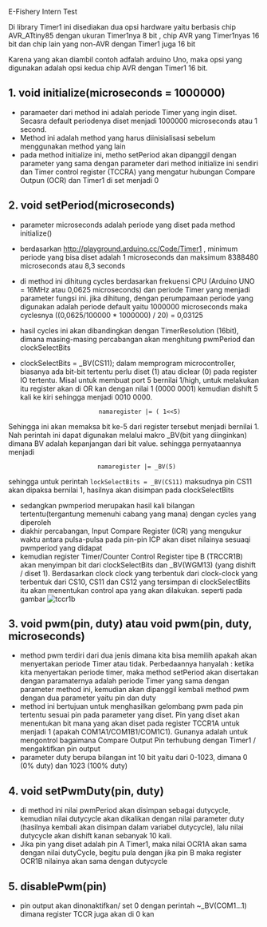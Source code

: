 E-Fishery Intern Test

Di library Timer1 ini disediakan dua opsi hardware yaitu berbasis chip  AVR_ATtiny85 dengan ukuran Timer1nya 8 bit
, chip AVR yang Timer1nyas 16 bit dan chip lain yang non-AVR dengan Timer1 juga 16 bit

Karena yang akan diambil contoh adfalah arduino Uno, maka opsi yang digunakan adalah opsi kedua chip AVR dengan Timer1 16 bit.

## 1. void initialize(microseconds = 1000000)
- paramaeter dari method ini adalah periode Timer yang ingin diset. Secasra default periodenya diset menjadi 1000000 microseconds atau 1 second.
- Method ini adalah method yang harus diinisialisasi sebelum menggunakan method yang lain
- pada method initialize ini, metho setPeriod akan dipanggil dengan parameter yang sama dengan parameter dari method initialize ini sendiri dan Timer control register (TCCRA) yang mengatur hubungan Compare Outpun (OCR) dan Timer1 di set menjadi 0 


## 2. void setPeriod(microseconds)
- parameter microseconds adalah periode yang diset pada method initialize()
- berdasarkan http://playground.arduino.cc/Code/Timer1 , minimum periode yang bisa diset adalah 1 microseconds dan maksimum 8388480 microseconds atau 8,3 seconds
- di method ini dihitung cycles berdasarkan frekuensi CPU (Arduino UNO = 16MHz atau 0,0625 microseconds) dan periode Timer yang menjadi parameter fungsi ini.
  jika dihitung, dengan perumpamaan periode yang digunakan adalah periode default yaitu 1000000 microseconds maka
  cyclesnya ((0,0625/100000 * 1000000) / 20) = 0,03125
- hasil cycles ini akan dibandingkan dengan TimerResolution (16bit), dimana masing-masing percabangan akan menghitung pwmPeriod dan clockSelectBits
- clockSelectBits = _BV(CS11);
dalam memprogram microcontroller, biasanya ada bit-bit tertentu perlu diset (1) atau diclear (0) pada register IO tertentu. Misal untuk membuat port 5 bernilai 1/high, untuk melakukan itu register akan di OR kan dengan nilai 1 (0000 0001) kemudian dishift 5 kali
ke kiri sehingga menjadi 0010 0000. 

                            namaregister |= ( 1<<5)

Sehingga ini akan memaksa bit ke-5 dari register tersebut menjadi bernilai 1. Nah perintah ini dapat digunakan melalui makro _BV(bit    yang diinginkan) dimana BV adalah kepanjangan dari bit value. sehingga pernyataannya menjadi

                             namaregister |= _BV(5)
                             
sehingga untuk perintah `lockSelectBits = _BV(CS11)` maksudnya pin CS11 akan dipaksa bernilai 1, hasilnya akan disimpan pada             clockSelectBits

- sedangkan pwmperiod merupakan hasil kali bilangan tertentu(tergantung memenuhi cabang yang mana) dengan cycles yang diperoleh
- diakhir percabangan, Input Compare Register (ICR) yang mengukur waktu antara pulsa-pulsa pada pin-pin ICP akan diset nilainya sesuaqi pwmperiod yang didapat
- kemudian register Timer/Counter Control Register tipe B (TRCCR1B) akan menyimpan bit dari clockSelectBits dan _BV(WGM13) (yang dishift / diset 1). Berdasarkan clock clock yang terbentuk dari clock-clock yang terbentuk dari CS10, CS11 dan CS12 yang tersimpan di clockSelectBits itu akan menentukan control apa yang akan dilakukan. seperti  pada gambar
![tccr1b](https://user-images.githubusercontent.com/42448473/51250024-29ff4d00-19d0-11e9-9e80-35e1df7924ad.png)


## 3. void pwm(pin, duty) atau void pwm(pin, duty, microseconds)
- method pwm terdiri dari dua jenis dimana kita bisa memilih apakah akan menyertakan periode Timer atau tidak. Perbedaannya hanyalah : ketika kita menyertakan periode timer, maka method setPeriod akan disertakan dengan paramaternya adalah periode Timer yang sama dengan parameter method ini, kemudian akan dipanggil kembali method pwm dengan dua parameter yaitu pin dan duty
- method ini bertujuan untuk menghasilkan gelombang pwm pada pin tertentu sesuai pin pada parameter yang diset. Pin yang diset akan menentukan bit mana yang akan diset pada register TCCR1A untuk menjadi 1 (apakah COM1A1/COM1B1/COM1C1). Gunanya adalah untuk mengontrol bagaimana Compare Output Pin terhubung dengan Timer1 / mengaktifkan pin output
- parameter duty berupa bilangan int 10 bit yaitu dari 0-1023, dimana 0  (0% duty) dan 1023 (100% duty)


## 4. void setPwmDuty(pin, duty)
- di method ini nilai pwmPeriod akan disimpan sebagai dutycycle, kemudian nilai dutycycle akan dikalikan dengan nilai parameter duty (hasilnya kembali akan disimpan dalam variabel dutycycle), lalu nilai dutycycle akan dishift kanan sebanyak 10 kali.
- Jika pin yang diset adalah pin A Timer1, maka nilai OCR1A akan sama dengan nilai dutyCycle, begitu pula dengan jika pin B maka register OCR1B nilainya akan sama dengan dutycycle


## 5. disablePwm(pin)
- pin output akan dinonaktifkan/ set 0 dengan perintah ~_BV(COM1...1) dimana register TCCR juga akan di 0 kan
